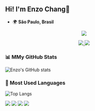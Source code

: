 ## Hi! I'm Enzo Chang👋

- 🌍 **São Paulo, Brasil**


<p align="center">
  <img src="https://readme-typing-svg.herokuapp.com?font=Courier+new&color=%23FF5733&size=40&center=true&vCenter=true&width=550&height=70&lines=RPA+Developer;Data+Scientist">
</p>

<p align="center">
  <a href="www.linkedin.com/in/enzomoraeschang/">
    <img src="https://img.shields.io/badge/LinkedIn-www.linkedin.com/in/enzomoraeschang-blue?style=flat&logo=linkedin" />
  </a>
  <a href="mailto:enzochang_@outlook.com">
    <img src="https://img.shields.io/badge/Email-enzochang_@outlook.com-red?style=flat&logo=gmail" />
  </a>
</p>


### 📊 MMy GitHub Stats

![Enzo's GitHub stats](https://github-readme-stats.vercel.app/api?username=enzochang&show_icons=true&theme=radical)

### 🚀 Most Used Languages

![Top Langs](https://github-readme-stats.vercel.app/api/top-langs/?username=enzochang&layout=compact&theme=radical)

<p align="left">
  <img src="https://img.shields.io/badge/Python-3776AB?style=for-the-badge&logo=python&logoColor=white" />
  <img src="https://img.shields.io/badge/UiPath-FF6C37?style=for-the-badge&logo=uipath&logoColor=white" />
  <img src="https://img.shields.io/badge/SQL-4479A1?style=for-the-badge&logo=postgresql&logoColor=white" />
  <img src="https://img.shields.io/badge/JavaScript-F7DF1E?style=for-the-badge&logo=javascript&logoColor=black" />
</p>

